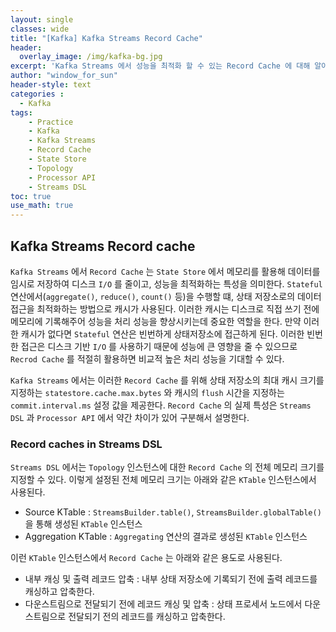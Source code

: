 ```yaml
--- 
layout: single
classes: wide
title: "[Kafka] Kafka Streams Record Cache"
header:
  overlay_image: /img/kafka-bg.jpg
excerpt: 'Kafka Streams 에서 성능을 최적화 할 수 있는 Record Cache 에 대해 알아보자'
author: "window_for_sun"
header-style: text
categories :
  - Kafka
tags:
    - Practice
    - Kafka
    - Kafka Streams
    - Record Cache
    - State Store
    - Topology
    - Processor API
    - Streams DSL
toc: true
use_math: true
---  
```


## Kafka Streams Record cache
`Kafka Streams` 에서 `Record Cache` 는 `State Store` 에서 메모리를 활용해 데이터를 임시로 저장하여 디스크 `I/O` 를 줄이고, 
성능을 최적화하는 특성을 의미한다. 
`Stateful` 연산에서(`aggregate()`, `reduce()`, `count()` 등)을 수행할 떄,
상태 저장소로의 데이터 접근을 최적화하는 방법으로 캐시가 사용된다. 
이러한 캐시는 디스크로 직접 쓰기 전에 메모리에 기록해주어 성능을 처리 성능을 향상시키는데 중요한 역할을 한다. 
만약 이러한 캐시가 없다면 `Stateful` 연산은 빈번하게 상태저장소에 접근하게 된다. 
이러한 빈번한 접근은 디스크 기반 `I/O` 를 사용하기 때문에 성능에 큰 영향을 줄 수 있으므로 
`Recrod Cache` 를 적절히 활용하면 비교적 높은 처리 성능을 기대할 수 있다.  

`Kafka Streams` 에서는 이러한 `Record Cache` 를 위해 상태 저장소의 최대 캐시 크기를 지정하는 `statestore.cache.max.bytes` 와 
캐시의 `flush` 시간을 지정하는 `commit.interval.ms` 설정 값을 제공한다. 
`Record Cache` 의 실제 특성은 `Streams DSL` 과 `Processor API` 에서 약간 차이가 있어 구분해서 설명한다.  


### Record caches in Streams DSL
`Streams DSL` 에서는 `Topology` 인스턴스에 대한 `Record Cache` 의 전체 메모리 크기를 지정할 수 있다. 
이렇게 설정된 전체 메모리 크기는 아래와 같은 `KTable` 인스턴스에서 사용된다. 

- Source KTable : `StreamsBuilder.table()`, `StreamsBuilder.globalTable()` 을 통해 생성된 `KTable` 인스턴스
- Aggregation KTable : `Aggregating` 연산의 결과로 생성된 `KTable` 인스턴스

이런 `KTable` 인스턴스에서 `Record Cache` 는 아래와 같은 용도로 사용된다.  

- 내부 캐싱 및 출력 레코드 압축 : 내부 상태 저장소에 기록되기 전에 출력 레코드를 캐싱하고 압축한다. 
- 다운스트림으로 전달되기 전에 레코드 캐싱 및 압축 : 상태 프로세서 노드에서 다운 스트림으로 전달되기 전의 레코드를 캐싱하고 압축한다.  
